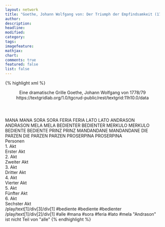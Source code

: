 ```yaml
---
layout: network
title: "Goethe, Johann Wolfgang von: Der Triumph der Empfindsamkeit (1778)"
author:
description:
headline:
modified:
category:
tags:
imagefeature:
mathjax:
chart:
comments: true
featured: false
list: false
---
```

{% highlight xml %}
<?xml-model href="https://raw.githubusercontent.com/DLiNa/project/master/rules/lina.rnc"?><?xml-model href="https://raw.githubusercontent.com/DLiNa/project/master/rules/lina.sch"?>
<play xmlns="http://lina.digital">
  <header>
    <title>Der Triumph der Empfindsamkeit</title>
    <subtitle>Eine dramatische Grille</subtitle>
    <genretitle/>
    <author>Goethe, Johann Wolfgang von</author>
    <date type="print" when="1787"/>
    <date type="premiere" when="1778"/>
    <date type="written" when="1779">1778/79</date>
    <source>https://textgridlab.org/1.0/tgcrud-public/rest/textgrid:11h10.0/data</source>
  </header>
  <personae>
    <character>
      <name>MANA</name>
      <alias xml:id="mana">
        <name>MANA</name>
      </alias>
    </character>
    <character>
      <name>SORA</name>
      <alias xml:id="sora">
        <name>SORA</name>
      </alias>
    </character>
    <character>
      <name>FERIA</name>
      <alias xml:id="feria">
        <name>FERIA</name>
      </alias>
    </character>
    <character>
      <name>LATO</name>
      <alias xml:id="lato">
        <name>LATO</name>
      </alias>
    </character>
    <character>
      <name>ANDRASON</name>
      <alias xml:id="andrason">
        <name>ANDRASON</name>
      </alias>
    </character>
    <character>
      <name>MELA</name>
      <alias xml:id="mela">
        <name>MELA</name>
      </alias>
    </character>
    <character>
      <name>BEDIENTER</name>
      <alias xml:id="bedienter">
        <name>BEDIENTER</name>
      </alias>
    </character>
    <character>
      <name>MERKULO</name>
      <alias xml:id="merkulo">
        <name>MERKULO</name>
      </alias>
    </character>
    <character>
      <name>BEDIENTE</name>
      <alias xml:id="bediente">
        <name>BEDIENTE</name>
      </alias>
    </character>
    <character>
      <name>PRINZ</name>
      <alias xml:id="prinz">
        <name>PRINZ</name>
      </alias>
    </character>
    <character>
      <name>MANDANDANE</name>
      <alias xml:id="mandandane">
        <name>MANDANDANE</name>
      </alias>
    </character>
    <character>
      <name>DIE PARZEN</name>
      <alias xml:id="die_parzen">
        <name>DIE PARZEN</name>
      </alias>
      <alias xml:id="parzen">
        <name>PARZEN</name>
      </alias>
    </character>
    <character>
      <name>PROSERPINA</name>
      <alias xml:id="proserpina">
        <name>PROSERPINA</name>
      </alias>
    </character>
  </personae>
  <text>
    <div>
      <head>Personen</head>
    </div>
    <div>
      <head>1. Akt</head>
      <div>
        <head>Erster Akt</head>
        <sp who="#mana">
          <amount n="12" unit="speech_acts"/>
          <amount n="177" unit="words"/>
          <amount n="10" unit="lines"/>
          <amount n="966" unit="chars"/>
        </sp>
        <sp who="#sora">
          <amount n="18" unit="speech_acts"/>
          <amount n="193" unit="words"/>
          <amount n="15" unit="lines"/>
          <amount n="972" unit="chars"/>
        </sp>
        <sp who="#feria">
          <amount n="14" unit="speech_acts"/>
          <amount n="168" unit="words"/>
          <amount n="11" unit="lines"/>
          <amount n="958" unit="chars"/>
        </sp>
        <sp who="#lato">
          <amount n="13" unit="speech_acts"/>
          <amount n="88" unit="words"/>
          <amount n="13" unit="lines"/>
          <amount n="439" unit="chars"/>
        </sp>
        <sp who="#mana #sora #feria #lato #mela">
          <amount n="3" unit="speech_acts"/>
          <amount n="9" unit="words"/>
          <amount n="3" unit="lines"/>
          <amount n="41" unit="chars"/>
        </sp>
        <sp who="#andrason">
          <amount n="39" unit="speech_acts"/>
          <amount n="1428" unit="words"/>
          <amount n="23" unit="lines"/>
          <amount n="7989" unit="chars"/>
        </sp>
        <sp who="#mela">
          <amount n="6" unit="speech_acts"/>
          <amount n="38" unit="words"/>
          <amount n="6" unit="lines"/>
          <amount n="228" unit="chars"/>
        </sp>
      </div>
    </div>
    <div>
      <head>2. Akt</head>
      <div>
        <head>Zweiter Akt</head>
        <sp who="#mana">
          <amount n="18" unit="speech_acts"/>
          <amount n="230" unit="words"/>
          <amount n="14" unit="lines"/>
          <amount n="1305" unit="chars"/>
        </sp>
        <sp who="#sora">
          <amount n="25" unit="speech_acts"/>
          <amount n="326" unit="words"/>
          <amount n="20" unit="lines"/>
          <amount n="1788" unit="chars"/>
        </sp>
        <sp who="#bedienter">
          <amount n="1" unit="speech_acts"/>
          <amount n="8" unit="words"/>
          <amount n="1" unit="lines"/>
          <amount n="42" unit="chars"/>
        </sp>
        <sp who="#merkulo">
          <amount n="31" unit="speech_acts"/>
          <amount n="1419" unit="words"/>
          <amount n="12" unit="lines"/>
          <amount n="8297" unit="chars"/>
        </sp>
        <sp who="#bediente #bedienter">
          <amount n="1" unit="speech_acts"/>
          <amount n="7" unit="words"/>
          <amount n="1" unit="lines"/>
          <amount n="39" unit="chars"/>
        </sp>
      </div>
    </div>
    <div>
      <head>3. Akt</head>
      <div>
        <head>Dritter Akt</head>
        <sp who="#merkulo">
          <amount n="17" unit="speech_acts"/>
          <amount n="460" unit="words"/>
          <amount n="8" unit="lines"/>
          <amount n="2737" unit="chars"/>
        </sp>
        <sp who="#prinz">
          <amount n="17" unit="speech_acts"/>
          <amount n="484" unit="words"/>
          <amount n="51" unit="lines"/>
          <amount n="2755" unit="chars"/>
        </sp>
        <sp who="#feria">
          <amount n="1" unit="speech_acts"/>
          <amount n="93" unit="words"/>
          <amount n="7" unit="lines"/>
          <amount n="529" unit="chars"/>
        </sp>
      </div>
    </div>
    <div>
      <head>4. Akt</head>
      <div>
        <head>Vierter Akt</head>
        <sp who="#mandandane">
          <amount n="1" unit="speech_acts"/>
          <amount n="1033" unit="words"/>
          <amount n="216" unit="lines"/>
          <amount n="5805" unit="chars"/>
        </sp>
        <sp who="#die_parzen">
          <amount n="1" unit="speech_acts"/>
          <amount n="25" unit="words"/>
          <amount n="5" unit="lines"/>
          <amount n="143" unit="chars"/>
        </sp>
        <sp who="#proserpina">
          <amount n="4" unit="speech_acts"/>
          <amount n="207" unit="words"/>
          <amount n="40" unit="lines"/>
          <amount n="1063" unit="chars"/>
        </sp>
        <sp who="#parzen">
          <amount n="4" unit="speech_acts"/>
          <amount n="35" unit="words"/>
          <amount n="10" unit="lines"/>
          <amount n="180" unit="chars"/>
        </sp>
      </div>
    </div>
    <div>
      <head>5. Akt</head>
      <div>
        <head>Fünfter Akt</head>
        <sp who="#sora">
          <amount n="42" unit="speech_acts"/>
          <amount n="513" unit="words"/>
          <amount n="31" unit="lines"/>
          <amount n="2714" unit="chars"/>
        </sp>
        <sp who="#mana">
          <amount n="32" unit="speech_acts"/>
          <amount n="282" unit="words"/>
          <amount n="27" unit="lines"/>
          <amount n="1518" unit="chars"/>
        </sp>
        <sp who="#lato">
          <amount n="14" unit="speech_acts"/>
          <amount n="84" unit="words"/>
          <amount n="14" unit="lines"/>
          <amount n="437" unit="chars"/>
        </sp>
        <sp who="#mela">
          <amount n="13" unit="speech_acts"/>
          <amount n="96" unit="words"/>
          <amount n="13" unit="lines"/>
          <amount n="491" unit="chars"/>
        </sp>
        <sp who="#andrason">
          <amount n="40" unit="speech_acts"/>
          <amount n="1078" unit="words"/>
          <amount n="29" unit="lines"/>
          <amount n="6043" unit="chars"/>
        </sp>
        <sp who="#mandandane">
          <amount n="7" unit="speech_acts"/>
          <amount n="119" unit="words"/>
          <amount n="5" unit="lines"/>
          <amount n="715" unit="chars"/>
        </sp>
        <sp who="#feria">
          <amount n="4" unit="speech_acts"/>
          <amount n="43" unit="words"/>
          <amount n="4" unit="lines"/>
          <amount n="220" unit="chars"/>
        </sp>
      </div>
    </div>
    <div>
      <head>6. Akt</head>
      <div>
        <head>Sechster Akt</head>
        <sp who="#merkulo">
          <amount n="12" unit="speech_acts"/>
          <amount n="292" unit="words"/>
          <amount n="24" unit="lines"/>
          <amount n="1668" unit="chars"/>
        </sp>
        <sp who="#prinz">
          <amount n="24" unit="speech_acts"/>
          <amount n="920" unit="words"/>
          <amount n="23" unit="lines"/>
          <amount n="5148" unit="chars"/>
        </sp>
        <sp who="#andrason">
          <amount n="10" unit="speech_acts"/>
          <amount n="364" unit="words"/>
          <amount n="4" unit="lines"/>
          <amount n="2026" unit="chars"/>
        </sp>
        <sp who="#mandandane">
          <amount n="3" unit="speech_acts"/>
          <amount n="40" unit="words"/>
          <amount n="9" unit="lines"/>
          <amount n="211" unit="chars"/>
        </sp>
      </div>
    </div>
  </text>
  <documentation>
    <change n="1" type="expandCollectivePartially" who="peertrilcke">
      <path>/play/text[1]/div[3]/div[1]</path>
      <orig>#bediente</orig>
      <corr>#bediente #bedienter</corr>
      <comment/>
    </change>
    <change n="2" type="expandCollective" who="peertrilcke">
      <path>/play/text[1]/div[2]/div[1]</path>
      <orig>#alle</orig>
      <corr>#mana #sora #feria #lato #mela</corr>
      <comment>"Andrason" ist nicht Teil von "alle"</comment>
    </change>
  </documentation>
</play>
{% endhighlight %}